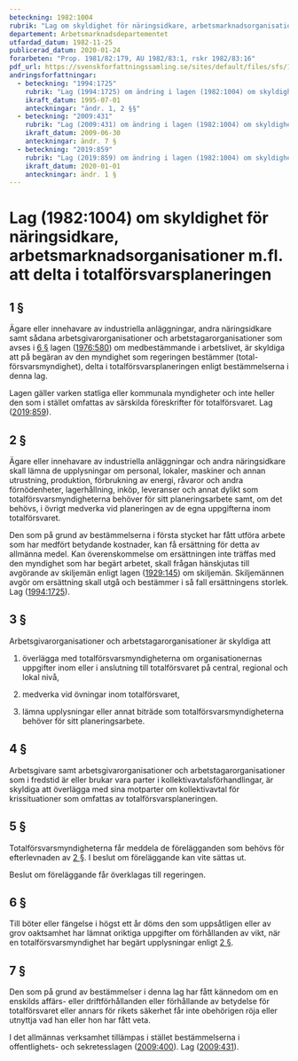 ```yaml
---
beteckning: 1982:1004
rubrik: "Lag om skyldighet för näringsidkare, arbetsmarknadsorganisationer m.fl. att delta i totalförsvarsplaneringen"
departement: Arbetsmarknadsdepartementet
utfardad_datum: 1982-11-25
publicerad_datum: 2020-01-24
forarbeten: "Prop. 1981/82:179, AU 1982/83:1, rskr 1982/83:16"
pdf_url: https://svenskforfattningssamling.se/sites/default/files/sfs/1982-11/SFS1982-1004.pdf
andringsforfattningar:
  - beteckning: "1994:1725"
    rubrik: "Lag (1994:1725) om ändring i lagen (1982:1004) om skyldighet för näringsidkare, arbetsmarknadsorganisationer m.fl. att delta i totalförsvarsplaneringen"
    ikraft_datum: 1995-07-01
    anteckningar: "ändr. 1, 2 §§"
  - beteckning: "2009:431"
    rubrik: "Lag (2009:431) om ändring i lagen (1982:1004) om skyldighet för näringsidkare, arbetsmarknadsorganisationer m.fl. att delta i totalförsvarsplaneringen"
    ikraft_datum: 2009-06-30
    anteckningar: ändr. 7 §
  - beteckning: "2019:859"
    rubrik: "Lag (2019:859) om ändring i lagen (1982:1004) om skyldighet för näringsidkare, arbetsmarknadsorganisationer m.fl. att delta i totalförsvarsplaneringen"
    ikraft_datum: 2020-01-01
    anteckningar: ändr. 1 §
---
```


# Lag (1982:1004) om skyldighet för näringsidkare, arbetsmarknadsorganisationer m.fl. att delta i totalförsvarsplaneringen

## 1 §

Ägare eller innehavare av industriella anläggningar, andra näringsidkare samt sådana arbetsgivarorganisationer och arbetstagarorganisationer som avses i [6 §](#6) lagen ([1976:580](https://selex.se/eli/sfs/1976/580)) om medbestämmande i arbetslivet, är skyldiga att på begäran av den myndighet som regeringen bestämmer (total- försvarsmyndighet), delta i totalförsvarsplaneringen enligt bestämmelserna i denna lag.

Lagen gäller varken statliga eller kommunala myndigheter och inte heller den som i stället omfattas av särskilda föreskrifter för totalförsvaret. Lag ([2019:859](https://selex.se/eli/sfs/2019/859)).

## 2 §

Ägare eller innehavare av industriella anläggningar och andra näringsidkare skall lämna de upplysningar om personal, lokaler, maskiner och annan utrustning, produktion, förbrukning av energi, råvaror och andra förnödenheter, lagerhållning, inköp, leveranser och annat dylikt som totalförsvarsmyndigheterna behöver för sitt planeringsarbete samt, om det behövs, i övrigt medverka vid planeringen av de egna uppgifterna inom totalförsvaret.

Den som på grund av bestämmelserna i första stycket har fått utföra arbete som har medfört betydande kostnader, kan få ersättning för detta av allmänna medel. Kan överenskommelse om ersättningen inte träffas med den myndighet som har begärt arbetet, skall frågan hänskjutas till avgörande av skiljemän enligt lagen ([1929:145](https://selex.se/eli/sfs/1929/145)) om skiljemän. Skiljemännen avgör om ersättning skall utgå och bestämmer i så fall ersättningens storlek. Lag ([1994:1725](https://selex.se/eli/sfs/1994/1725)).

## 3 §

Arbetsgivarorganisationer och arbetstagarorganisationer är skyldiga att

1. överlägga med totalförsvarsmyndigheterna om organisationernas uppgifter inom eller i anslutning till totalförsvaret på central, regional och lokal nivå,

2. medverka vid övningar inom totalförsvaret,

3. lämna upplysningar eller annat biträde som totalförsvarsmyndigheterna behöver för sitt planeringsarbete.

## 4 §

Arbetsgivare samt arbetsgivarorganisationer och arbetstagarorganisationer som i fredstid är eller brukar vara parter i kollektivavtalsförhandlingar, är skyldiga att överlägga med sina motparter om kollektivavtal för krissituationer som omfattas av totalförsvarsplaneringen.

## 5 §

Totalförsvarsmyndigheterna får meddela de förelägganden som behövs för efterlevnaden av [2 §](#2). I beslut om föreläggande kan vite sättas ut.

Beslut om föreläggande får överklagas till regeringen.

## 6 §

Till böter eller fängelse i högst ett år döms den som uppsåtligen eller av grov oaktsamhet har lämnat oriktiga uppgifter om förhållanden av vikt, när en totalförsvarsmyndighet har begärt upplysningar enligt [2 §](#2).

## 7 §

Den som på grund av bestämmelser i denna lag har fått kännedom om en enskilds affärs- eller driftförhållanden eller förhållande av betydelse för totalförsvaret eller annars för rikets säkerhet får inte obehörigen röja eller utnyttja vad han eller hon har fått veta.

I det allmännas verksamhet tillämpas i stället bestämmelserna i offentlighets- och sekretesslagen ([2009:400](https://selex.se/eli/sfs/2009/400)). Lag ([2009:431](https://selex.se/eli/sfs/2009/431)).